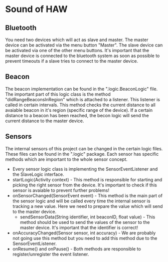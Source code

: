 # Sound of HAW

## Bluetooth
You need two devices which will act as slave and master. The master device can be activated via the menu button "Master".
The slave device can be activated via one of the other menu buttons. It's important that the master device is connected to the bluetooth
system as soon as possible to prevent timeouts if a slave tries to connect to the master device.

## Beacon
The beacon implementation can be found in the ".logic.BeaconLogic" file. The important part of this logic class is the method "didRangeBeaconsInRegion" which is attached to a listener. This listener is called in certain intervals. This method checks the current distance to all avaiable beacon in it's region (specific range of the device). If a certain distance to a beacon has been reached, the becon logic will send the current distance to the master device.

## Sensors
The internal sensors of this project can be changed in the certain logic files. These files can be found in the ".logic" package.
Each sensor has specific methods which are important to the whole sensor concept.

* Every sensor logic class is implementing the SensorEventListener and the SlaveLogic interface.
* startLogic(Activity context) - This method is responsible for starting and picking the right sensor from the device. It's important
to check if this sensor is avaiable to prevent further problems!
* onSensorChanged(SensorEvent event) - This method is the main part of the sensor logic and will be called every time the internal sensor
is tracking a new value. Here we need to prepare the value which will send to the master device.
  * sendSensorData(String identifier, int beaconID, float value) - This method should be used to send the values of the sensor to the master device. It's important that the identifier is correct!
* onAccuracyChanged(Sensor sensor, int accuracy) - We are probably not going use this method but you need to add this method due to the SensorEventListener.
* onResume() and onPause() - Both methods are responsible to register/unregister the event listener.
